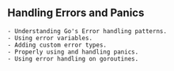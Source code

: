 ## Handling Errors and Panics

```
- Understanding Go's Error handling patterns.
- Using error variables.
- Adding custom error types.
- Properly using and handling panics.
- Using error handling on goroutines.
```
